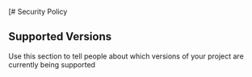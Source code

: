 [# Security Policy

## Supported Versions

Use this section to tell people about which versions of your project are
currently being supported